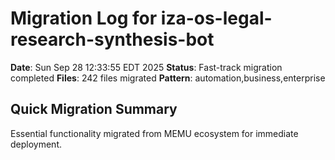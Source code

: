 # Migration Log for iza-os-legal-research-synthesis-bot

**Date**: Sun Sep 28 12:33:55 EDT 2025
**Status**: Fast-track migration completed
**Files**:      242 files migrated
**Pattern**: automation,business,enterprise

## Quick Migration Summary
Essential functionality migrated from MEMU ecosystem for immediate deployment.
